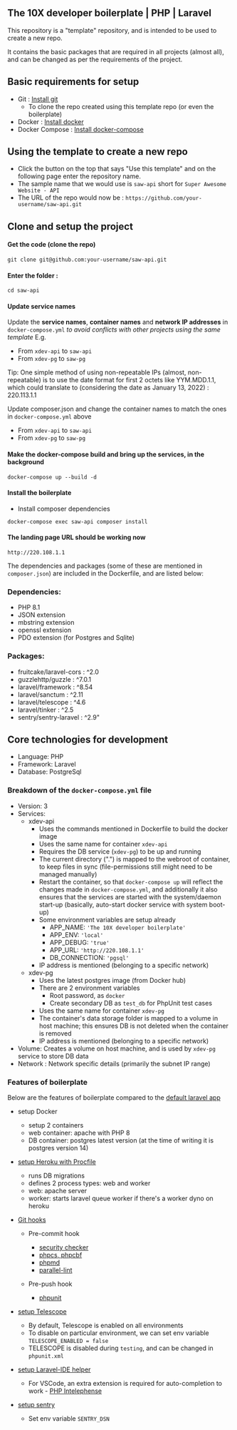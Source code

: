 ## The 10X developer boilerplate | PHP | Laravel

This repository is a "template" repository, and is intended to be used to create a new repo.

It contains the basic packages that are required in all projects (almost all), and can be changed as per the requirements of the project.

## Basic requirements for setup
- Git :  [Install git](https://git-scm.com/book/en/v2/Getting-Started-Installing-Git)
  - To clone the repo created using this template repo (or even the boilerplate) 
- Docker : [Install docker](https://docs.docker.com/engine/install)
- Docker Compose : [Install docker-compose](https://docs.docker.com/compose/install)

## Using the template to create a new repo

 - Click the button on the top that says "Use this template" and on the following page enter the repository name.
 - The sample name that we would use is `saw-api` short for `Super Awesome Website - API`
 - The URL of the repo would now be : `https://github.com/your-username/saw-api.git` 

## Clone and setup the project

#### Get the code (clone the repo)

```
git clone git@github.com:your-username/saw-api.git
```


#### Enter the folder :
```
cd saw-api
```

#### Update service names
Update the **service names**, **container names** and **network IP addresses** in `docker-compose.yml` _to avoid conflicts with other projects using the same template_ E.g.
- From `xdev-api` to `saw-api`
- From `xdev-pg` to `saw-pg`

Tip: One simple method of using non-repeatable IPs (almost, non-repeatable) is to use the date format for first 2 octets like YYM.MDD.1.1, which could translate to (considering the date as January 13, 2022) : 220.113.1.1


Update composer.json and change the container names to match the ones in `docker-compose.yml` above
- From `xdev-api` to `saw-api`
- From `xdev-pg` to `saw-pg`




#### Make the docker-compose build and bring up the services, in the background

```
docker-compose up --build -d
```

#### Install the boilerplate

- Install composer dependencies
```
docker-compose exec saw-api composer install
```

#### The landing page URL should be working now
```
http://220.108.1.1
```


The dependencies and packages (some of these are mentioned in `composer.json`) are included in the Dockerfile, and are listed below:

### Dependencies:
 - PHP 8.1
 - JSON extension
 - mbstring extension
 - openssl extension
 - PDO extension (for Postgres and Sqlite)

### Packages:
 - fruitcake/laravel-cors : ^2.0
 - guzzlehttp/guzzle : ^7.0.1
 - laravel/framework : ^8.54
 - laravel/sanctum : ^2.11
 - laravel/telescope : ^4.6
 - laravel/tinker : ^2.5
 - sentry/sentry-laravel : ^2.9"


## Core technologies for development
- Language: PHP
- Framework: Laravel
- Database: PostgreSql



### Breakdown of the `docker-compose.yml` file
 - Version: 3
 - Services:
   - xdev-api
     - Uses the commands mentioned in Dockerfile to build the docker image
     - Uses the same name for container `xdev-api`
     - Requires the DB service (`xdev-pg`) to be up and running
     - The current directory (".") is mapped to the webroot of container, to keep files in sync (file-permissions still might need to be managed manually)
     - Restart the container, so that `docker-compose up` will reflect the changes made in `docker-compose.yml`, and additionally it also ensures that the services are started with the system/daemon start-up (basically, auto-start docker service with system boot-up)
     - Some environment variables are setup already
       - APP_NAME: `'The 10X developer boilerplate'`
       - APP_ENV: `'local'`
       - APP_DEBUG: `'true'`
       - APP_URL: `'http://220.108.1.1'`
       - DB_CONNECTION: `'pgsql'`
     - IP address is mentioned (belonging to a specific network)
   - xdev-pg
     - Uses the latest postgres image (from Docker hub)
     - There are 2 environment variables 
       - Root password, as `docker`
       - Create secondary DB as `test_db` for PhpUnit test cases
     - Uses the same name for container `xdev-pg`
     - The container's data storage folder is mapped to a volume in host machine; this ensures DB is not deleted when the container is removed
     - IP address is mentioned (belonging to a specific network)
 - Volume: Creates a volume on host machine, and is used by `xdev-pg` service to store DB data
 - Network : Network specific details (primarily the subnet IP range)

### Features of boilerplate

Below are the features of boilerplate compared to the [default laravel app](https://github.com/laravel/laravel)

- setup Docker
  - setup 2 containers
  - web container: apache with PHP 8
  - DB container: postgres latest version (at the time of writing it is postgres version 14)

- [setup Heroku with Procfile](https://devcenter.heroku.com/articles/procfile#procfile-format)
  - runs DB migrations
  - defines 2 process types: web and worker
  - web: apache server
  - worker: starts laravel queue worker if there's a worker dyno on heroku

- [Git hooks](https://github.com/BrainMaestro/composer-git-hooks)
  - Pre-commit hook
    - [security checker](https://github.com/enlightn/security-checker)
    - [phpcs, phpcbf](https://github.com/squizlabs/PHP_CodeSniffer)
    - [phpmd](https://github.com/phpmd/phpmd)
    - [parallel-lint](https://github.com/php-parallel-lint/PHP-Parallel-Lint)

  - Pre-push hook
    - [phpunit](https://laravel.com/docs/8.x/testing)

- [setup Telescope](https://laravel.com/docs/8.x/telescope)
  - By default, Telescope is enabled on all environments
  - To disable on particular environment, we can set env variable `TELESCOPE_ENABLED = false`
  - TELESCOPE is disabled during `testing`, and can be changed in `phpunit.xml`

- [setup Laravel-IDE helper](https://github.com/barryvdh/laravel-ide-helper)
  - For VSCode, an extra extension is required for auto-completion to work - [PHP Intelephense](https://marketplace.visualstudio.com/items?itemName=bmewburn.vscode-intelephense-client)

- [setup sentry](https://docs.sentry.io/platforms/php/guides/laravel/)
  - Set env variable `SENTRY_DSN`
